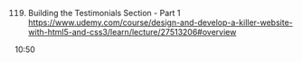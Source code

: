 119. Building the Testimonials Section - Part 1
https://www.udemy.com/course/design-and-develop-a-killer-website-with-html5-and-css3/learn/lecture/27513206#overview


10:50


